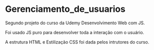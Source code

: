 # Gerenciamento_de_usuarios 

Segundo projeto do curso da Udemy Desenvolvimento Web com JS.

Foi usado JS puro para desenvolver toda a interação com o usuário.

A estrutura HTML e Estilização CSS foi dada pelos intrutores do curso.
